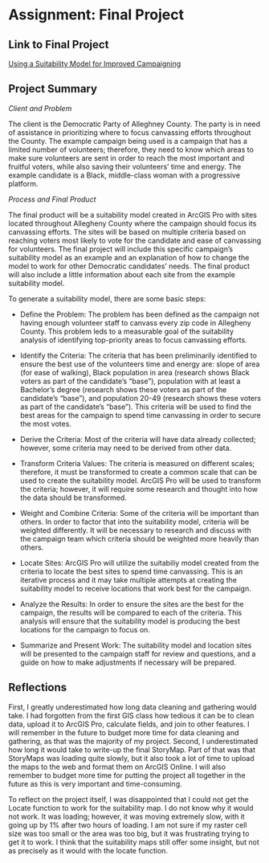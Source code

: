 # Assignment: Final Project

## Link to Final Project

[Using a Suitability Model for Improved Campaigning](https://arcg.is/1iSOvW2)

## Project Summary

*Client and Problem*

The client is the Democratic Party of Alleghney County. The party is in need of assistance in prioritizing where to focus canvassing efforts throughout the County. The example campaign being used is a campaign that has a limited number of volunteers; therefore, they need to know which areas to make sure volunteers are sent in order to reach the most important and fruitful voters, while also saving their volunteers’ time and energy. The example candidate is a Black, middle-class woman with a progressive platform.

*Process and Final Product*

The final product will be a suitability model created in ArcGIS Pro with sites located throughout Allegheny County where the campaign should focus its canvassing efforts. The sites will be based on multiple criteria based on reaching voters most likely to vote for the candidate and ease of canvassing for volunteers. The final project will include this specific campaign’s suitability model as an example and an explanation of how to change the model to work for other Democratic candidates’ needs. The final product will also include a little information about each site from the example suitability model.

To generate a suitability model, there are some basic steps:

- Define the Problem: The problem has been defined as the campaign not having enough volunteer staff to canvass every zip code in Allegheny County. This problem leds to a measurable goal of the suitability analysis of identifying top-priority areas to focus canvassing efforts.

- Identify the Criteria: The criteria that has been preliminarily identified to ensure the best use of the volunteers time and energy are: slope of area (for ease of walking), Black population in area (research shows Black voters as part of the candidate’s “base”), population with at least a Bachelor’s degree (research shows these voters as part of the candidate’s “base”), and population 20-49 (research shows these voters as part of the candidate’s “base”). This criteria will be used to find the best areas for the campaign to spend time canvassing in order to secure the most votes.

- Derive the Criteria: Most of the criteria will have data already collected; however, some criteria may need to be derived from other data.

- Transform Criteria Values: The criteria is measured on different scales; therefore, it must be transformed to create a common scale that can be used to create the suitability model. ArcGIS Pro will be used to transform the criteria; however, it will require some research and thought into how the data should be transformed.

- Weight and Combine Criteria: Some of the criteria will be important than others. In order to factor that into the suitability model, criteria will be weighted differently. It will be necessary to research and discuss with the campaign team which criteria should be weighted more heavily than others.

- Locate Sites: ArcGIS Pro will utilize the suitabiliy model created from the criteria to locate the best sites to spend time canvassing. This is an iterative process and it may take multiple attempts at creating the suitability model to receive locations that work best for the campaign.

- Analyze the Results: In order to ensure the sites are the best for the campaign, the results will be compared to each of the criteria. This analysis will ensure that the suitability model is producing the best locations for the campaign to focus on.

- Summarize and Present Work: The suitability model and location sites will be presented to the campaign staff for review and questions, and a guide on how to make adjustments if necessary will be prepared.

## Reflections

First, I greatly underestimated how long data cleaning and gathering would take. I had forgotten from the first GIS class how tedious it can be to clean data, upload it to ArcGIS Pro, calculate fields, and join to other features. I will remember in the future to budget more time for data cleaning and gathering, as that was the majority of my project. Second, I underestimated how long it would take to write-up the final StoryMap. Part of that was that StoryMaps was loading quite slowly, but it also took a lot of time to upload the maps to the web and format them on ArcGIS Online. I will also remember to budget more time for putting the project all together in the future as this is very important and time-consuming.

To reflect on the project itself, I was disappointed that I could not get the Locate function to work for the suitability map. I do not know why it would not work. It was loading; however, it was moving extremely slow, with it going up by 1% after two hours of loading. I am not sure if my raster cell size was too small or the area was too big, but it was frustrating trying to get it to work. I think that the suitability maps still offer some insight, but not as precisely as it would with the locate function.
